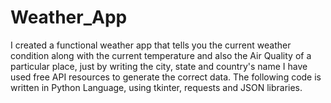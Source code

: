 # Weather_App
I created a functional weather app that tells you the current weather condition along with the current temperature and also the Air Quality of a particular place, just by writing the city, state and country's name
I have used free API resources to generate the correct data. 
The following code is written in Python Language, using tkinter, requests and JSON libraries.
